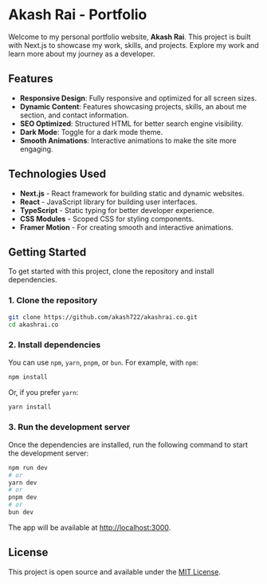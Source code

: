 # Akash Rai - Portfolio

Welcome to my personal portfolio website, **Akash Rai**. This project is built with Next.js to showcase my work, skills, and projects. Explore my work and learn more about my journey as a developer.

## Features

- **Responsive Design**: Fully responsive and optimized for all screen sizes.
- **Dynamic Content**: Features showcasing projects, skills, an about me section, and contact information.
- **SEO Optimized**: Structured HTML for better search engine visibility.
- **Dark Mode**: Toggle for a dark mode theme.
- **Smooth Animations**: Interactive animations to make the site more engaging.

## Technologies Used

- **Next.js** - React framework for building static and dynamic websites.
- **React** - JavaScript library for building user interfaces.
- **TypeScript** - Static typing for better developer experience.
- **CSS Modules** - Scoped CSS for styling components.
- **Framer Motion** - For creating smooth and interactive animations.

## Getting Started

To get started with this project, clone the repository and install dependencies.

### 1. Clone the repository

```bash
git clone https://github.com/akash722/akashrai.co.git
cd akashrai.co
```

### 2. Install dependencies

You can use `npm`, `yarn`, `pnpm`, or `bun`. For example, with `npm`:

```bash
npm install
```

Or, if you prefer `yarn`:

```bash
yarn install
```

### 3. Run the development server

Once the dependencies are installed, run the following command to start the development server:

```bash
npm run dev
# or
yarn dev
# or
pnpm dev
# or
bun dev
```

The app will be available at [http://localhost:3000](http://localhost:3000).

## License

This project is open source and available under the [MIT License](LICENSE).

